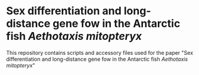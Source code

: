# Sex differentiation and long-distance gene fow in the Antarctic fish _Aethotaxis mitopteryx_
This repository contains scripts and accessory files used for the paper "Sex differentiation and long-distance gene fow in the Antarctic fish _Aethotaxis mitopteryx_"
